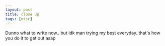 ```yaml
---
layout: post
title: close up
tags: [misc]
---
```

Dunno what to write now.. but idk man trying my best everyday. that's how you do it to get out asap
